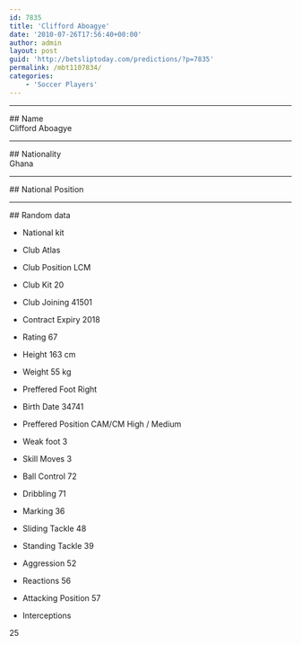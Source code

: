 ```yaml
---
id: 7835
title: 'Clifford Aboagye'
date: '2010-07-26T17:56:40+00:00'
author: admin
layout: post
guid: 'http://betsliptoday.com/predictions/?p=7835'
permalink: /mbt1107834/
categories:
    - 'Soccer Players'
---
```


- - - - - -

\## Name  
 Clifford Aboagye

- - - - - -

\## Nationality  
 Ghana

- - - - - -

\## National Position

- - - - - -

\## Random data

- National kit
- Club
 Atlas

- Club Position
 LCM

- Club Kit
 20

- Club Joining
 41501

- Contract Expiry
 2018

- Rating
 67

- Height
 163 cm

- Weight
 55 kg

- Preffered Foot
 Right

- Birth Date
 34741

- Preffered Position
 CAM/CM High / Medium

- Weak foot
 3

- Skill Moves
 3

- Ball Control
 72

- Dribbling
 71

- Marking
 36

- Sliding Tackle
 48

- Standing Tackle
 39

- Aggression
 52

- Reactions
 56

- Attacking Position
 57

- Interceptions

 25